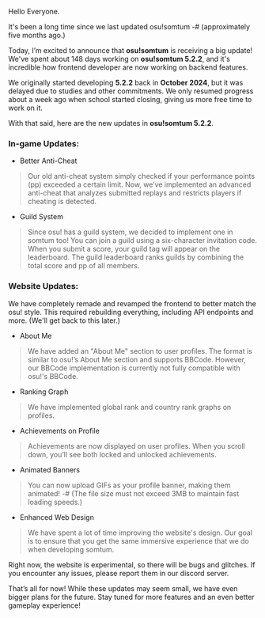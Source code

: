 Hello Everyone.

It's been a long time since we last updated osu!somtum
-# (approximately five months ago.)

Today, I’m excited to announce that **osu!somtum** is receiving a big update!
We've spent about 148 days working on **osu!somtum 5.2.2**, and it's incredible how frontend developer are now working on backend features.

We originally started developing **5.2.2** back in **October 2024**, but it was delayed due to studies and other commitments.
We only resumed progress about a week ago when school started closing, giving us more free time to work on it.

With that said, here are the new updates in **osu!somtum 5.2.2**.

### In-game Updates:
- Better Anti-Cheat
> Our old anti-cheat system simply checked if your performance points (pp) exceeded a certain limit.
> Now, we’ve implemented an advanced anti-cheat that analyzes submitted replays and restricts players if cheating is detected.

- Guild System
> Since osu! has a guild system, we decided to implement one in somtum too!
> You can join a guild using a six-character invitation code.
> When you submit a score, your guild tag will appear on the leaderboard.
> The guild leaderboard ranks guilds by combining the total score and pp of all members.

### Website Updates:
We have completely remade and revamped the frontend to better match the osu! style.
This required rebuilding everything, including API endpoints and more. (We'll get back to this later.)

- About Me
> We have added an "About Me" section to user profiles.
> The format is similar to osu!’s About Me section and supports BBCode.
> However, our BBCode implementation is currently not fully compatible with osu!'s BBCode.

- Ranking Graph
> We have implemented global rank and country rank graphs on profiles.

- Achievements on Profile
> Achievements are now displayed on user profiles.
> When you scroll down, you’ll see both locked and unlocked achievements.

- Animated Banners
> You can now upload GIFs as your profile banner, making them animated!
> -# (The file size must not exceed 3MB to maintain fast loading speeds.)

- Enhanced Web Design
> We have spent a lot of time improving the website's design.
> Our goal is to ensure that you get the same immersive experience that we do when developing somtum.

Right now, the website is experimental, so there will be bugs and glitches.
If you encounter any issues, please report them in our discord server.

That’s all for now! While these updates may seem small, we have even bigger plans for the future.
Stay tuned for more features and an even better gameplay experience!
